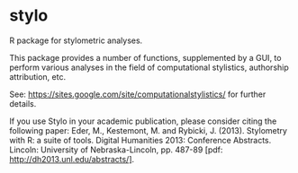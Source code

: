 stylo
=====

R package for stylometric analyses.

This package provides a number of functions, supplemented by a GUI, to perform various
analyses in the field of computational stylistics, authorship attribution, etc.

See:
https://sites.google.com/site/computationalstylistics/
for further details.

If you use Stylo in your academic publication, please consider citing the following paper:
Eder, M., Kestemont, M. and Rybicki, J. (2013). Stylometry with R: a suite of tools. Digital Humanities 2013: Conference Abstracts. Lincoln: University of Nebraska-Lincoln, pp. 487-89 [pdf: http://dh2013.unl.edu/abstracts/].


